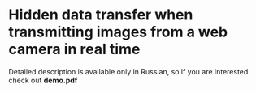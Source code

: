 # Hidden data transfer when transmitting images from a web camera in real time
Detailed description is available only in Russian, so if you are interested check out **demo.pdf**
